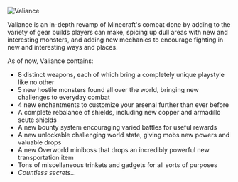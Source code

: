 ![Valiance](https://github.com/user-attachments/assets/bf4a1651-ed4f-4126-903b-f0ef2405fa0b)

Valiance is an in-depth revamp of Minecraft's combat done by adding to the variety of gear builds players can make, spicing up dull areas with new and interesting monsters, and adding new mechanics to encourage fighting in new and interesting ways and places.

 As of now, Valiance contains:
- 8 distinct weapons, each of which bring a completely unique playstyle like no other
- 5 new hostile monsters found all over the world, bringing new challenges to everyday combat
- 4 new enchantments to customize your arsenal further than ever before
- A complete rebalance of shields, including new copper and armadillo scute shields
- A new bounty system encouraging varied battles for useful rewards
- A new unlockable challenging world state, giving mobs new powers and valuable drops
- A new Overworld miniboss that drops an incredibly powerful new transportation item
- Tons of miscellaneous trinkets and gadgets for all sorts of purposes
- _Countless secrets..._
